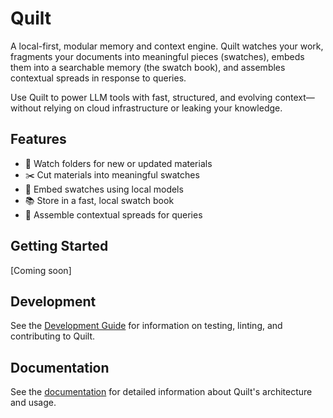 # Quilt

A local-first, modular memory and context engine. Quilt watches your work, fragments your documents into meaningful pieces (swatches), embeds them into a searchable memory (the swatch book), and assembles contextual spreads in response to queries.

Use Quilt to power LLM tools with fast, structured, and evolving context—without relying on cloud infrastructure or leaking your knowledge.

## Features

- 📂 Watch folders for new or updated materials
- ✂️ Cut materials into meaningful swatches
- 🔢 Embed swatches using local models
- 📚 Store in a fast, local swatch book
- 🧠 Assemble contextual spreads for queries

## Getting Started

[Coming soon]

## Development

See the [Development Guide](docs/src/development/guide.md) for information on testing, linting, and contributing to Quilt.

## Documentation

See the [documentation](docs/book) for detailed information about Quilt's architecture and usage.
